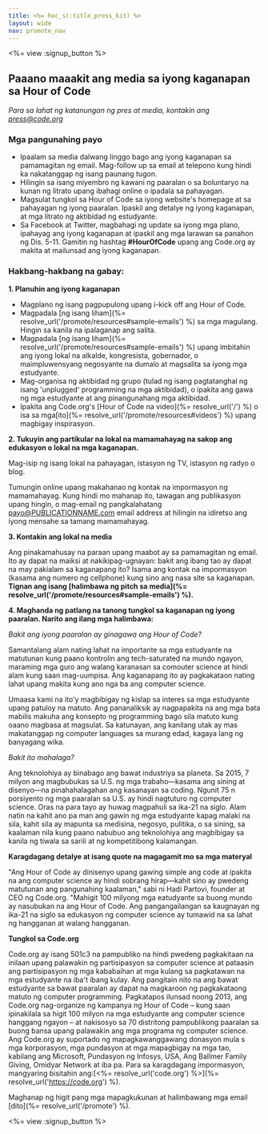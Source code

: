 ```yaml
---
title: <%= hoc_s(:title_press_kit) %>
layout: wide
nav: promote_nav
---
```

<%= view :signup_button %>

## Paaano maaakit ang media sa iyong kaganapan sa Hour of Code

*Para sa lahat ng katanungan ng pres at media, kontakin ang <press@code.org>*

### Mga pangunahing payo

- Ipaalam sa media dalwang linggo bago ang iyong kaganapan sa pamamagitan ng email. Mag-follow up sa email at telepono kung hindi ka nakatanggap ng isang paunang tugon.
- Hilingin sa isang miyembro ng kawani ng paaralan o sa boluntaryo na kunan ng litrato upang ibahagi online o ipadala sa pahayagan.
- Magsulat tungkol sa Hour of Code sa iyong website's homepage at sa pahayagan ng iyong paaralan. Ipaskil ang detalye ng iyong kaganapan, at mga litrato ng aktibidad ng estudyante.
- Sa Facebook at Twitter, magbahagi ng update sa iyong mga plano, ipahayag ang iyong kaganapan at ipaskil ang mga larawan sa panahon ng Dis. 5-11. Gamitin ng hashtag **#HourOfCode** upang ang Code.org ay makita at mailunsad ang iyong kaganapan.

### Hakbang-hakbang na gabay:

**1. Planuhin ang iyong kaganapan**

- Magplano ng isang pagpupulong upang i-kick off ang Hour of Code.
- Magpadala [ng isang liham](%= resolve_url('/promote/resources#sample-emails') %) sa mga magulang. Hingin sa kanila na ipalaganap ang salita.
- Magpadala [ng isang liham](%= resolve_url('/promote/resources#sample-emails') %) upang imbitahin ang iyong lokal na alkalde, kongresista, gobernador, o maimpluwensyang negosyante na dumalo at magsalita sa iyong mga estudyante.
- Mag-organisa ng aktibidad ng grupo (tulad ng isang pagtatanghal ng isang 'unplugged' programming na mga aktibidad), o ipakita ang gawa ng mga estudyante at ang pinangunahang mga aktibidad.
- Ipakita ang Code.org's [Hour of Code na video](%= resolve_url('/') %) o isa sa mga[ito](%= resolve_url('/promote/resources#videos') %) upang magbigay inspirasyon.

**2. Tukuyin ang partikular na lokal na mamamahayag na sakop ang edukasyon o lokal na mga kaganapan.**

Mag-isip ng isang lokal na pahayagan, istasyon ng TV, istasyon ng radyo o blog.

Tumungin online upang makahanao ng kontak na impormasyon ng mamamahayag. Kung hindi mo mahanap ito, tawagan ang publikasyon upang hingin, o mag-email ng pangkalahatang payo@PUBLICATIONNAME.com email address at hilingin na idiretso ang iyong mensahe sa tamang mamamahayag.

**3. Kontakin ang lokal na media**

Ang pinakamahusay na paraan upang maabot ay sa pamamagitan ng email. Ito ay dapat na maiksi at nakikipag-ugnayan: bakit ang ibang tao ay dapat na may pakialam sa kaganapang ito? Isama ang kontak na impormasyon (kasama ang numero ng cellphone) kung sino ang nasa site sa kaganapan. **Tignan ang isang [halimbawa ng pitch sa media](%= resolve_url('/promote/resources#sample-emails') %).**

**4. Maghanda ng patlang na tanong tungkol sa kaganapan ng iyong paaralan. Narito ang ilang mga halimbawa:**

*Bakit ang iyong paaralan ay ginagawa ang Hour of Code?*

Samantalang alam nating lahat na importante sa mga estudyante na matutunan kung paano kontrolin ang tech-saturated na mundo ngayon, maraming mga guro ang walang karanasan sa comouter science at hindi alam kung saan mag-uumpisa. Ang kaganapang ito ay pagkakataon nating lahat upang makita kung ano nga ba ang computer science.

Umaasa kami na ito'y magbibigay ng kislap sa interes sa mga estudyante upang patuloy na matuto. Ang pananaliksik ay nagpapakita na ang mga bata mabilis makuha ang konsepto ng programming bago sila matuto kung oaano magbasa at magsulat. Sa katunayan, ang kanilang utak ay mas makatanggap ng computer languages sa murang edad, kagaya lang ng banyagang wika.

*Bakit ito mahalaga?*

Ang teknolohiya ay binabago ang bawat industriya sa planeta. Sa 2015, 7 milyon ang magbubukas sa U.S. ng mga trabaho—kasama ang sining at disenyo—na pinahahalagahan ang kasanayan sa coding. Ngunit 75 n porsiyento ng mga paaralan sa U.S. ay hindi nagtuturo ng computer science. Oras na para tayo ay huwag magpahuli sa ika-21 na siglo. Alam natin na kahit ano pa man ang gawin ng mga estudyante kapag malaki na sila, kahit sila ay mapunta sa medisina, negosyo, pulitika, o sa sining, sa kaalaman nila kung paano nabubuo ang teknolohiya ang magbibigay sa kanila ng tiwala sa sarili at ng kompetitibong kalamangan.

**Karagdagang detalye at isang quote na magagamit mo sa mga materyal**

"Ang Hour of Code ay dinisenyo upang gawing simple ang code at ipakita na ang computer science ay hindi sobrang hirap—kahit sino ay pwedeng matutunan ang pangunahing kaalaman," sabi ni Hadi Partovi, founder at CEO ng Code.org. "Mahigit 100 milyong mga eatudyante sa buong mundo ay nasubukan na ang Hour of Code. Ang pangangailangan sa kaugnayan ng ika-21 na siglo sa edukasyon ng computer science ay tumawid na sa lahat ng hangganan at walang hangganan.

**Tungkol sa Code.org**

Code.org ay isang 501c3 na pampubliko na hindi pwedeng pagkakitaan na inilaan upang palawakin ng partisipasyon sa computer science at pataasin ang partisipasyon ng mga kababaihan at mga kulang sa pagkatawan na mga estudyante na iba't ibang kulay. Ang pangitain nito na ang bawat estudyante sa bawat paaralan ay dapat na magkaroon ng pagkakataong matuto ng computer programming. Pagkatapos ilunsad noong 2013, ang Code.org nag-organize ng kampanya ng Hour of Code – kung saan ipinakilala sa higit 100 milyon na mga estudyante ang computer science hanggang ngayon – at nakisosyo sa 70 distritong pampublikong paaralan sa buong bansa upang palawakin ang mga programa ng computer science. Ang Code.org ay suportado ng mapagkawanggawang donasyon mula s mga korporasyon, mga pundasyon at mga mapagbigay na mga tao, kabilang ang Microsoft, Pundasyon ng Infosys, USA, Ang Ballmer Family Giving, Omidyar Network at iba pa. Para sa karagdagang impormasyon, mangyaring bisitahin ang:[<%= resolve_url('code.org') %>](%= resolve_url('https://code.org') %).

  
Maghanap ng higit pang mga mapagkukunan at halimbawang mga email [dito](%= resolve_url('/promote') %).

<%= view :signup_button %>